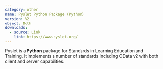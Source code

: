 ```yaml
---
category: other
name: Pyslet Python Package (Python)
version: V2
object: Both
downloads:
  - source: Link
    link: https://www.pyslet.org/
---
```

Pyslet is a **Python** package for Standards in Learning Education and Training. It implements a number of standards including OData v2 with both client and server capabilities.
